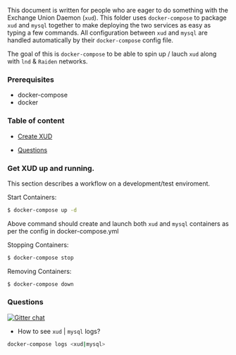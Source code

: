 This document is written for people who are eager to do something with 
the Exchange Union Daemon (`xud`). This folder uses `docker-compose` to
package `xud` and `mysql` together to make deploying the two services as easy as
typing a few commands. All configuration between `xud` and `mysql` are handled
automatically by their `docker-compose` config file.

The goal of this is `docker-compose` to be able to spin up / lauch `xud` along with `lnd` & `Raiden` networks.

### Prerequisites
* docker-compose 
* docker 
  
### Table of content
 * [Create XUD](#get-xud-up-and-running)

 * [Questions](#questions)

### Get XUD up and running.

This section describes a workflow on a development/test enviroment.

Start Containers:
```bash
$ docker-compose up -d
```
Above command should create and launch both `xud` and  `mysql` containers as per the config in docker-compose.yml

Stopping Containers:
```bash
$ docker-compose stop
```

Removing Containers:
```bash
$ docker-compose down
```

### Questions
[![Gitter chat](https://img.shields.io/badge/chat-on%20gitter-rose.svg)](https://gitter.im/exchangeunion/Lobby)

* How to see `xud` | `mysql` logs?
```bash
docker-compose logs <xud|mysql>
```
